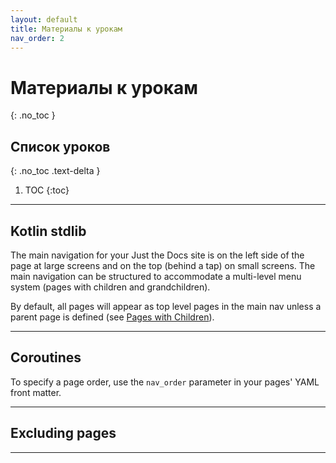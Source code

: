 ```yaml
---
layout: default
title: Материалы к урокам
nav_order: 2
---
```


# Материалы к урокам
{: .no_toc }

## Список уроков
{: .no_toc .text-delta }

1. TOC
{:toc}

---

## Kotlin stdlib

The main navigation for your Just the Docs site is on the left side of the page at large screens and on the top (behind a tap) on small screens. The main navigation can be structured to accommodate a multi-level menu system (pages with children and grandchildren).

By default, all pages will appear as top level pages in the main nav unless a parent page is defined (see [Pages with Children](#pages-with-children)).

---

## Coroutines

To specify a page order, use the `nav_order` parameter in your pages' YAML front matter.

---

## Excluding pages

---